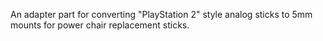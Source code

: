 An adapter part for converting "PlayStation 2" style analog sticks to 5mm mounts for power chair replacement sticks.
